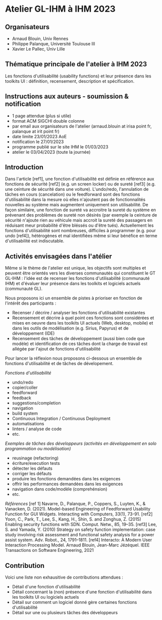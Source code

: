 
# Atelier GL-IHM à IHM 2023

## Organisateurs

- Arnaud Blouin, Univ Rennes
- Philippe Palanque, Université Toulouse III
- Xavier Le Pallec, Univ Lille

## Thématique principale de l'atelier à IHM 2023

Les fonctions d'utilisabilité (usability functions) et leur présence dans les toolkits UI : définition, recensement, description et spécification.  


## Instructions aux auteurs - soumission & notification

- 1 page attendue (plus si utile)
- format ACM SIGCHI double colonne 
- par email aux organisateurs de l'atelier (arnaud.blouin at irisa point fr, palanque at irit point fr)
- date limite 23/01/2023 AoE
- notification le 27/01/2023
- programme publié sur le site IHM le 01/03/2023
- atelier le 03/04/2023 (toute la journée)



## Introduction
Dans l'article [ref1], une fonction d'utilisabilité est définie en référence aux fonctions de sécurité [ref2] (e.g. un screen locker) ou de sureté [ref3] (e.g. une ceinture de sécurité dans une voiture). L'undo/redo, l'annulation de tâches en cours (cancelation) ou le feedforward sont des fonctions d'utilisabilité dans la mesure où elles n'ajoutent pas de fonctionnalités nouvelles au système mais augmentent uniquement son utilisabilité. De façon similaire, une fonction de sureté va accroitre la sureté du système en prévenant des problèmes de sureté non désirés (par exemple la ceinture de sécurité n'ajoute rien au véhicule mais accroit la sureté des passagers en réduisant meur probabilité d'être bléssés ou d'être tués).
Actuellement les fonctions d'utilisabilité sont nombreuses, difficiles à programmer (e.g. pour undo [ref4]), hétérogènes et mal identifiées même si leur bénéfice en terme d'utilisabilité est indiscutable. 


## Activités envisagées dans l'atélier
Même si le thème de l'atelier est unique, les objectifs sont multiples et peuvent être orientés vers les diverses communautés qui constituent le GT GL-IHM : l'idée est de recenser les fonctions d'utilisabilité (communauté IHM) et d'évaluer leur présence dans les toolkits et logiciels actuels (communauté GL).

Nous proposons ici un ensemble de pistes à prioriser en fonction de l'intérêt des participants : 
-  Recenser / décrire / analyser les fonctions d'utilisabilité existantes 
-  Recensement et décrire à quel point ces fonctions sont considérées et mises en oeuvre dans les toolkits UI actuels (Web, desktop, mobile) et dans les outils de modélisation (e.g. Sirius, Papyrus) et de développement (IDE)
- Recensement des tâches de développement (aussi bien code que modèle) et identification de ces tâches dont la charge de travail est allégée par l'ajout de fonctions d'utilisabilité 


Pour lancer la réflexion nous proposons ci-dessous un ensemble de fonctions d'utilisabilité et de tâches de dévelopement. 

*Fonctions d'utilisabilité*
- undo/redo
- copier/coller
- feedforward
- feedback
- suggestions/completion
- navigation
- build system 
- Continuous Integration / Continuous Deployment
- automatisations
- linters / analyse de code
- etc.

*Exemples de tâches des développeurs (activités en développement en solo programmation ou modélisation)*
- reusinage (refactoring)
- écriture/execution tests
- détecter les défauts
- corriger les défauts 
- produire les fonctions demandées dans les exigences 
- offrir les performances demandées dans les exigences
- navigation dans code/modèle (comprehénsion)
- etc.

*Références*
[ref 1] Navarre, D., Palanque, P., Coppers, S., Luyten, K., & Vanacken, D. (2021). Model-based Engineering of Feedforward Usability Function for GUI Widgets.  Interacting with Computers, 33(1), 73-91.
[ref2] Yoon, C., Park, T., Lee, S., Kang, H., Shin, S. and Zonghua, Z. (2015) Enabling security functions with SDN. Comput. Netw., 85, 19–35. 
[ref3] Lee, S. and Yamada, Y. (2010) Strategy on safety function implementation: case study involving risk assessment and functional safety analysis for a power assist system. Adv. Robot., 24, 1791–1811.
[ref4] Interacto: A Modern User Interaction Processing Model. Arnaud Blouin, Jean-Marc Jézéquel. IEEE Transactions on Software Engineering, 2021


## Contribution

Voici une liste non exhausitive de contributions attendues :
- Détail d'une fonction d'utilisabilité
- Détail concernant la (non) présence d'une fonction d'utilisabilité dans les toolkits UI ou logiciels actuels
- Détail sur comment un logiciel donné gère certaines fonctions d'utilisabilité
- Détail sur une ou plusieurs tâches des développeurs
